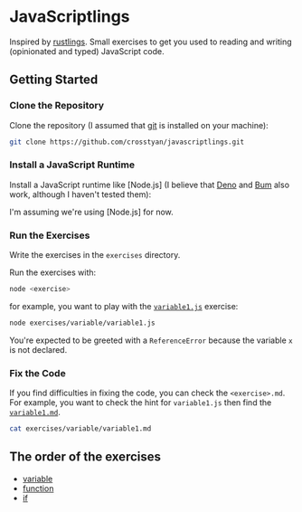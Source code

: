# JavaScriptlings

Inspired by [rustlings](https://github.com/rust-lang/rustlings). Small exercises to get you used to reading and writing (opinionated and typed) JavaScript code.

## Getting Started

### Clone the Repository

Clone the repository (I assumed that [git](https://git-scm.com/) is installed on your machine):

```bash
git clone https://github.com/crosstyan/javascriptlings.git
```

### Install a JavaScript Runtime

Install a JavaScript runtime like [Node.js] (I believe that [Deno](https://deno.com/) and [Bum](https://bun.sh/) also work, although I haven't tested them):

I'm assuming we're using [Node.js] for now.

### Run the Exercises

Write the exercises in the `exercises` directory.

Run the exercises with:

```bash
node <exercise>
```

for example, you want to play with the [`variable1.js`](exercises/variable/variable1.js) exercise:

```bash
node exercises/variable/variable1.js
```

You're expected to be greeted with a `ReferenceError` because the variable `x` is not declared.

### Fix the Code

If you find difficulties in fixing the code, you can check the `<exercise>.md`. For example, you want to check the hint for `variable1.js` then find the [`variable1.md`](exercises/variable/variable1.md).

```bash
cat exercises/variable/variable1.md
```

## The order of the exercises

- [variable](exercises/variable)
- [function](exercises/function)
- [if](exercises/if)

